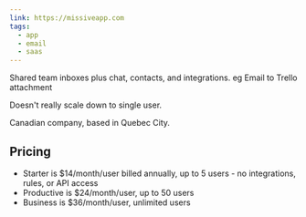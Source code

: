 ```yaml
---
link: https://missiveapp.com
tags:
  - app
  - email
  - saas
---
```

Shared team inboxes plus chat, contacts, and integrations. eg Email to Trello attachment

Doesn't really scale down to single user.

Canadian company, based in Quebec City.
## Pricing

* Starter is $14/month/user billed annually, up to 5 users - no integrations, rules, or API access
* Productive is $24/month/user, up to 50 users
* Business is $36/month/user, unlimited users